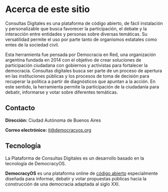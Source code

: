 # Acerca de este sitio

Consultas Digitales es una plataforma de código abierto, de fácil instalación y personalizable que busca favorecer la participación, el debate y la interacción entre entidades y personas sobre diversas temáticas. Su versatilidad permite el uso por parte tanto de organismos estatales como entes de la sociedad civil.

Esta herramienta fue pensada por Democracia en Red, una organización argentina fundada en 2014 con el objetivo de crear soluciones de participación ciudadana con gobiernos y activistas para fortalecer la democracia. Consultas digitales busca ser parte de un proceso de apertura en las instituciones públicas y los procesos de toma de decisión para recuperar la política a partir de diagnósticos que apuntan a la acción. En este sentido, la herramienta permite la participación de la ciudadanía para debatir, informarse y votar sobre diferentes temáticas.

## Contacto

**Dirección:** Ciudad Autónoma de Buenos Aires

**Correo electrónico:** [it@democracyos.org](mailto:it@democracyos.org)
​
## Tecnología

La Plataforma de Consultas Digitales es un desarrollo basado en la tecnología de DemocracyOS.

**DemocracyOS** es una plataforma online de [código abierto](https://github.com/DemocracyOS) especialmente diseñada para informar, debatir y votar propuestas públicas hacia la construcción de una democracia adaptada al siglo XXI.
